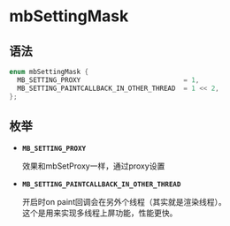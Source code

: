 # mbSettingMask

## 语法

``` cpp
enum mbSettingMask {
  MB_SETTING_PROXY                          = 1,
  MB_SETTING_PAINTCALLBACK_IN_OTHER_THREAD  = 1 << 2,
};
```

## 枚举

- **`MB_SETTING_PROXY`**

  效果和mbSetProxy一样，通过proxy设置

- **`MB_SETTING_PAINTCALLBACK_IN_OTHER_THREAD`**

  开启时on paint回调会在另外个线程（其实就是渲染线程）。<br/>
  这个是用来实现多线程上屏功能，性能更快。
